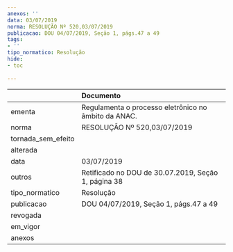 ```yaml
---
anexos: ''
data: 03/07/2019
norma: RESOLUÇÃO Nº 520,03/07/2019
publicacao: DOU 04/07/2019, Seção 1, págs.47 a 49
tags:
- ''
tipo_normatico: Resolução
hide: 
- toc 
 
---
```


|                    | Documento                                            |
|:-------------------|:-----------------------------------------------------|
| ementa             | Regulamenta o processo eletrônico no âmbito da ANAC. |
| norma              | RESOLUÇÃO Nº 520,03/07/2019                          |
| tornada_sem_efeito |                                                      |
| alterada           |                                                      |
| data               | 03/07/2019                                           |
| outros             | Retificado no DOU de 30.07.2019, Seção 1, página 38  |
| tipo_normatico     | Resolução                                            |
| publicacao         | DOU 04/07/2019, Seção 1, págs.47 a 49                |
| revogada           |                                                      |
| em_vigor           |                                                      |
| anexos             |                                                      |